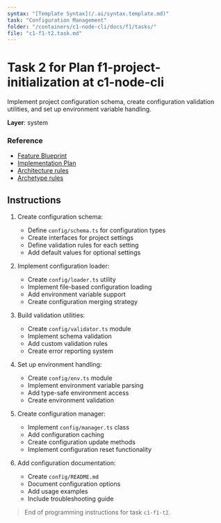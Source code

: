 ```yaml
---
syntax: "[Template Syntax](/.ai/syntax.template.md)"
task: "Configuration Management"
folder: "/containers/c1-node-cli/docs/f1/tasks/"
file: "c1-f1-t2.task.md"
---
```


# Task 2 for Plan f1-project-initialization at c1-node-cli

Implement project configuration schema, create configuration validation utilities, and set up environment variable handling.

**Layer**: system

### Reference

- [Feature Blueprint](/docs/f1-project-initialization.blueprint.md)
- [Implementation Plan](/containers/c1-node-cli/docs/f1/f1-project-initialization.plan.md)
- [Architecture rules](/containers/c1-node-cli/.ai/rules/layered.architecture.rules.md)
- [Archetype rules](/containers/c1-node-cli/.ai/rules/node-cli.archetype.rules.md)

## Instructions

1. Create configuration schema:
   - Define `config/schema.ts` for configuration types
   - Create interfaces for project settings
   - Define validation rules for each setting
   - Add default values for optional settings

2. Implement configuration loader:
   - Create `config/loader.ts` utility
   - Implement file-based configuration loading
   - Add environment variable support
   - Create configuration merging strategy

3. Build validation utilities:
   - Create `config/validator.ts` module
   - Implement schema validation
   - Add custom validation rules
   - Create error reporting system

4. Set up environment handling:
   - Create `config/env.ts` module
   - Implement environment variable parsing
   - Add type-safe environment access
   - Create environment validation

5. Create configuration manager:
   - Implement `config/manager.ts` class
   - Add configuration caching
   - Create configuration update methods
   - Implement configuration reset functionality

6. Add configuration documentation:
   - Create `config/README.md`
   - Document configuration options
   - Add usage examples
   - Include troubleshooting guide

> End of programming instructions for task `c1-f1-t2`. 